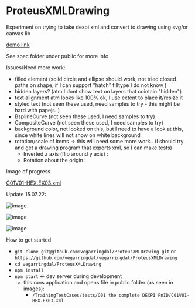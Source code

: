 # ProteusXMLDrawing

Experiment on trying to take dexpi xml and convert to drawing using svg/or canvas lib

[demo link](https://vegarringdal.github.io/ProteusXMLDrawing)

See spec folder under public for more info


Issues/Need more work:
- filled element (solid circle and ellipse should work, not tried closed paths on shape, if I can support "hatch" filltype I do not know )
- hidden layers? (atm I dont show text on layers that cointain "hidden")
- text alignment atm looks like 100% ok, I use extent to place it/resize it
- styled text (not seen these used, need samples to try - this might be hard with papejs..)
- BsplineCurve (not seen these used, I need samples to try)
- CompositeCurve (not seen these used, I need samples to try)
- background color, not looked on this, but I need to have a look at this, since white lines will not show on white background
- rotation/scale of items -> this will need some more work.. (I should try and get a drawing program that exports xml, so I can make tests)
  -  Inverted z axis (flip around y axis) : <Axis X="0" Y="0" Z="-1"/>
  -  Rotation about the origin :  <Reference X=”[cosØ]” Y=”[sinØ]” Z=”0” /> 

Image of progress

[C01V01-HEX.EX03.xml](https://github.com/vegarringdal/ProteusXMLDrawing/blob/main/public/TrainingTestCases/tests/C01%20the%20complete%20DEXPI%20PnID/C01V01-HEX.EX03.xml)

Update 15.07.22:

![image](https://user-images.githubusercontent.com/94840334/179200130-8f4e132b-5a5e-4388-a1d0-bfb30a498951.png)


![image](https://user-images.githubusercontent.com/94840334/179200099-426bce47-c079-4384-9f63-69f6086a1a8e.png)


![image](https://user-images.githubusercontent.com/94840334/179200167-1b3c5771-6a83-45e7-963e-072b453c2899.png)



How to get started
* `git clone git@github.com:vegarringdal/ProteusXMLDrawing.git` or `https://github.com/vegarringdal/vegarringdal/ProteusXMLDrawing`
* `cd vegarringdal/ProteusXMLDrawing`
* `npm install`
* `npm start` <- dev server during development
  *  this runs application and opens file in public folder (as seen in images): 
     * `/TrainingTestCases/tests/C01 the complete DEXPI PnID/C01V01-HEX.EX03.xml`







